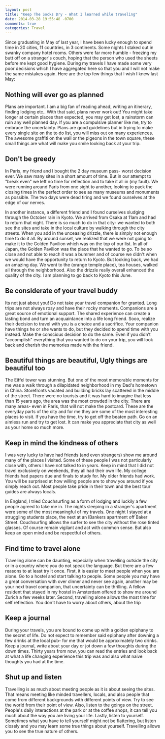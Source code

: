 ```yaml
---
layout: post
title: "Keep The Socks Dry - What I learned while traveling"
date: 2014-03-28 19:55:48 -0700
comments: true
categories: Travel
---
```


Since graduating in May of last year, I have been lucky enough to spend time in 20 cities, 11 countries, in 3 continents. Some nights I staked out in swanky company hotel rooms. Others were far more humble - freezing my butt off on a stranger's couch, hoping that the person who used the sheets before me kept good hygiene. During my travels I have made some very poor decisions which I have aggregated here so that you and I will not make the same mistakes again. Here are the top few things that I wish I knew last May<!--more-->:

## Nothing will ever go as planned

Plans are important. I am a big fan of reading ahead, writing an itinerary, finding lodging etc.. With that said, plans never work out! You might take longer at certain places than expected, you may get lost, a rainstorm can ruin any well planned day. If you are a compulsive planner like me, try to embrace the uncertainty. Plans are good guidelines but in trying to make every single site on the to do list, you will miss out on many experiences. The awesome graffiti on the wall or the pigeons in the town square, these small things are what will make you smile looking back at your trip.

## Don't be greedy

In Paris, my friend and I bought the 2 day museum pass- worst decision ever. We saw many sites in a short amount of time. But in our attempt to "break even" we left no time for reflection and to take it all in (my fault). We were running around Paris from one sight to another, looking to pack the closing times in the perfect order to see as many museums and monuments as possible. The two days were dead tiring and we found ourselves at the edge of our nerves. 

In another instance, a different friend and I found ourselves sludging through the October rain in Kyoto. We arrived from Osaka at 11am and had to return that night. There is so much to do in that city- we wanted to both see the sites and take in the local culture by walking through the city streets. When you add in the unceasing drizzle, there is simply not enough time to do it all. By around sunset, we realized that we were not going to make it to the Golden Pavilion which was on the top of our list. In all of Japan, the Golden Pavilion was the place that he wanted to go. To be so close and not able to reach it was a bummer and of course we didn't when we would have the opportunity to return to Kyoto. But looking back, we had an amazing day. We went to the (orange temple place), tea houses, walked all through the neighborhood. Also the drizzle really overall enhanced the quality of the city. I am planning to go back to Kyoto this June. 

## Be considerate of your travel buddy

Its not just about you! Do not take your travel companion for granted. Long trips are not always rosy and have their rocky moments. Companions are a great source of emotional support. The shared experience can create a lasting bond and turn an acquaintance into a life long friend. Sooo, realize their decision to travel with you is a choice and a sacrifice. Your companion have things he or she wants to do, but they decided to spend time with you instead. Make the conscious decision to do the same. Even if you didn’t "accomplish" everything that you wanted to do on your trip, you will look back and cherish the memories made with the friend. 

## Beautiful things are beautiful, Ugly things are beautiful too

The Eiffel tower was stunning. But one of the most memorable moments for me was a walk through a dilapidated neighborhood in my Dad's hometown in China. Storefronts vacated and building bricks lay scattered in the middle of the street. There were no tourists and it was hard to imagine that less than 15 years ago, the area was the most crowded in the city. There are many areas- even in Paris, that will not make the postcard. These are the everyday parts of the city and for me they are some of the most interesting places to visit. If you have the time, try to get off the beaten path. Go on an aimless run and try to get lost. It can make you appreciate that city as well as your home so much more.   

## Keep in mind the kindness of others

I was very lucky to have had friends (and even strangers) show me around many of the places I visited. Some of these people I was not particularly close with, others I have not talked to in years. Keep in mind that I did not travel exclusively on weekends, they all had their own life. My college friends had papers due and finals to study for. My older friends had work. You will be surprised at how willing people are to show you around if you simply reach out. Most people take pride in their town and the best tour guides are always locals. 

In England, I tried Couchsurfing as a form of lodging and luckily a few people agreed to take me in. The nights sleeping in a stranger's apartment were some of the most meaningful of my travels. One night I stayed at a struggling students place, the next at an IBankers apartment off Baker Street. Couchsurfing allows the surfer to see the city without the rose tinted glasses. Of course remain vigilant and act with common sense. But also keep an open mind and be respectful of others. 

## Find time to travel alone

Traveling alone can be daunting, especially when travelling outside the city or in a country where you do not speak the language. But there are a few reasons to at least try it once. First, it is easier to meet people when you are alone. Go to a hostel and start talking to people. Some people you may have a great conversation with over dinner and never see again, another may be your next travel companion, that uncertainty can be thrilling. A fellow resident that stayed in my hostel in Amsterdam offered to show me around Zurich a few weeks later. Second, travelling alone allows the most time for self reflection. You don't have to worry about others, about the trip 

## Keep a journal

During your travels, you are bound to come up with a golden epiphany to the secret of life. Do not expect to remember said epiphany after downing a few drinks at the local pub- for me that would be approximately two drinks. Keep a journal, write about your day or jot down a few thoughts during the down times. Thirty years from now, you can read the entries and look back at what a life changing experience this trip was and also what naive thoughts you had at the time.    

## Shut up and listen 

 Travelling is as much about meeting people as it is about seeing the sites. That means meeting like minded travellers, locals, and also people that come from different backgrounds with different points of view. Try to see the world from their point of view. Also, listen to the goings on the street. People's daily interactions at the park or at the coffee shops, it can tell you much about the way you are living your life. Lastly, listen to yourself. Sometimes what you have to tell yourself might not be flattering, but listen closely and you may learn some true things about yourself. Travelling allows you to see the true nature of others. 
